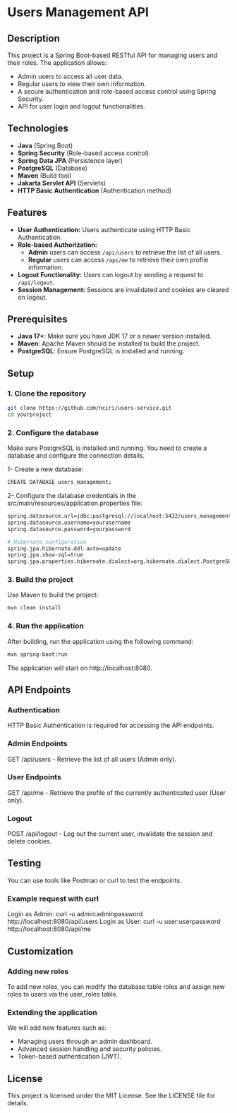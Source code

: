 # Users Management API

## Description

This project is a Spring Boot-based RESTful API for managing users and their roles. The application allows:
- Admin users to access all user data.
- Regular users to view their own information.
- A secure authentication and role-based access control using Spring Security.
- API for user login and logout functionalities.

## Technologies

- **Java** (Spring Boot)
- **Spring Security** (Role-based access control)
- **Spring Data JPA** (Persistence layer)
- **PostgreSQL** (Database)
- **Maven** (Build tool)
- **Jakarta Servlet API** (Servlets)
- **HTTP Basic Authentication** (Authentication method)

## Features

- **User Authentication:** Users authenticate using HTTP Basic Authentication.
- **Role-based Authorization:**
  - **Admin** users can access `/api/users` to retrieve the list of all users.
  - **Regular** users can access `/api/me` to retrieve their own profile information.
- **Logout Functionality:** Users can logout by sending a request to `/api/logout`.
- **Session Management:** Sessions are invalidated and cookies are cleared on logout.

## Prerequisites

- **Java 17+**: Make sure you have JDK 17 or a newer version installed.
- **Maven**: Apache Maven should be installed to build the project.
- **PostgreSQL**: Ensure PostgreSQL is installed and running.

## Setup

### 1. Clone the repository
```bash
git clone https://github.com/nciri/users-service.git
cd yourproject
```
### 2. Configure the database
Make sure PostgreSQL is installed and running. You need to create a database and configure the connection details.

1- Create a new database:
```bash
CREATE DATABASE users_management;
```
2- Configure the database credentials in the src/main/resources/application.properties file:
```bash
spring.datasource.url=jdbc:postgresql://localhost:5432/users_management
spring.datasource.username=yourusername
spring.datasource.password=yourpassword

# Hibernate configuration
spring.jpa.hibernate.ddl-auto=update
spring.jpa.show-sql=true
spring.jpa.properties.hibernate.dialect=org.hibernate.dialect.PostgreSQLDialect
```
### 3. Build the project
Use Maven to build the project:  
```bash
mvn clean install
```
### 4. Run the application
After building, run the application using the following command: 
```bash
mvn spring-boot:run
```
The application will start on http://localhost:8080.

## API Endpoints

### Authentication
HTTP Basic Authentication is required for accessing the API endpoints.

### Admin Endpoints
GET /api/users - Retrieve the list of all users (Admin only).

### User Endpoints
GET /api/me - Retrieve the profile of the currently authenticated user (User only).

### Logout
POST /api/logout - Log out the current user, invalidate the session and delete cookies.

## Testing
You can use tools like Postman or curl to test the endpoints.

### Example request with curl
Login as Admin: curl -u admin:adminpassword http://localhost:8080/api/users
Login as User: curl -u user:userpassword http://localhost:8080/api/me

## Customization

### Adding new roles
To add new roles, you can modify the database table roles and assign new roles to users via the user_roles table.

### Extending the application
We will add new features such as:

- Managing users through an admin dashboard.
- Advanced session handling and security policies.
- Token-based authentication (JWT).

## License
This project is licensed under the MIT License. See the LICENSE file for details.




